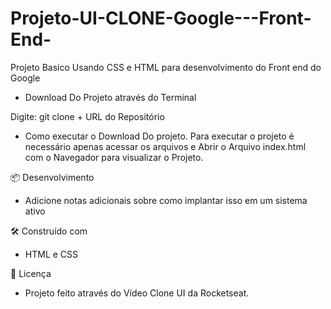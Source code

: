 # Projeto-UI-CLONE-Google---Front-End-
Projeto Basico Usando CSS e HTML para desenvolvimento do Front end do Google

- Download Do Projeto através do Terminal

Digite: git clone + URL do Repositório

- Como executar o Download Do projeto.
Para executar o projeto é necessário apenas acessar os arquivos e  Abrir o Arquivo index.html com o Navegador para visualizar o Projeto.

📦 Desenvolvimento
- Adicione notas adicionais sobre como implantar isso em um sistema ativo

🛠️ Construído com
- HTML e CSS

📄 Licença

- Projeto feito através do Vídeo Clone UI da Rocketseat.
